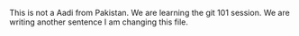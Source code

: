 This is not a Aadi from Pakistan.
We are learning the git 101 session.
We are writing another sentence 
I am changing this file.
